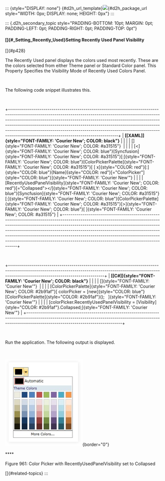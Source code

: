 ::: {style="DISPLAY: none"}
[](ms-xhelp:///?Id=d2h_url_template){#d2h_url_template}![](!package_url!){#d2h_package_url style="WIDTH: 0px; DISPLAY: none; HEIGHT: 0px"}
:::

::: {.d2h_secondary_topic style="PADDING-BOTTOM: 10pt; MARGIN: 0pt; PADDING-LEFT: 0pt; PADDING-RIGHT: 0pt; PADDING-TOP: 0pt"}
#### []{#_Setting_Recently_Used}Setting Recently Used Panel Visibility

[]{#p428} 

The Recently Used panel displays the colors used most recently. These are the colors selected from either Theme panel or Standard Color panel. This Property Specifies the Visibility Mode of Recently Used Colors Panel.

 

The following code snippet illustrates this.

 

+-------------------------------------------------------------------------------------------------------------------------------------------------------------------------------------------------------------------------------------------------------------------------------------------------------------------------------------------------------------------------------------------------------------------------------------------------------------+
| **[\[XAML\]]{style="FONT-FAMILY: 'Courier New'; COLOR: black"}**                                                                                                                                                                                                                                                                                                                                                                                            |
|                                                                                                                                                                                                                                                                                                                                                                                                                                                             |
| []{style="FONT-FAMILY: 'Courier New'; COLOR: #a31515"}                                                                                                                                                                                                                                                                                                                                                                                                      |
|                                                                                                                                                                                                                                                                                                                                                                                                                                                             |
| [\<]{style="FONT-FAMILY: 'Courier New'; COLOR: blue"}[Syncfusion]{style="FONT-FAMILY: 'Courier New'; COLOR: #a31515"}[:]{style="FONT-FAMILY: 'Courier New'; COLOR: blue"}[ColorPickerPalette]{style="FONT-FAMILY: 'Courier New'; COLOR: #a31515"}[ [ x]{style="COLOR: red"}[:]{style="COLOR: blue"}[Name]{style="COLOR: red"}[=\"ColorPicker\"]{style="COLOR: blue"}]{style="FONT-FAMILY: 'Courier New'"}                                                   |
|                                                                                                                                                                                                                                                                                                                                                                                                                                                             |
| [RecentlyUsedPanelVisibility]{style="FONT-FAMILY: 'Courier New'; COLOR: red"}[=\"Collapsed\"\>\</]{style="FONT-FAMILY: 'Courier New'; COLOR: blue"}[Syncfusion]{style="FONT-FAMILY: 'Courier New'; COLOR: #a31515"}[:]{style="FONT-FAMILY: 'Courier New'; COLOR: blue"}[ColorPickerPalette]{style="FONT-FAMILY: 'Courier New'; COLOR: #a31515"}[\>]{style="FONT-FAMILY: 'Courier New'; COLOR: blue"}[ ]{style="FONT-FAMILY: 'Courier New'; COLOR: #a31515"} |
+-------------------------------------------------------------------------------------------------------------------------------------------------------------------------------------------------------------------------------------------------------------------------------------------------------------------------------------------------------------------------------------------------------------------------------------------------------------+

 

+------------------------------------------------------------------------------------------------------------------------------------------------------------------------------------------------------------+
| **[\[C#\]]{style="FONT-FAMILY: 'Courier New'; COLOR: black"}**                                                                                                                                             |
|                                                                                                                                                                                                            |
| []{style="FONT-FAMILY: 'Courier New'"}                                                                                                                                                                     |
|                                                                                                                                                                                                            |
| [ColorPickerPalette]{style="FONT-FAMILY: 'Courier New'; COLOR: #2b91af"}[ colorPicker = [new]{style="COLOR: blue"} [ColorPickerPalette]{style="COLOR: #2b91af"}();   ]{style="FONT-FAMILY: 'Courier New'"} |
|                                                                                                                                                                                                            |
| [colorPicker.RecentlyUsedPanelVisibility = [Visibility]{style="COLOR: #2b91af"}.Collapsed;]{style="FONT-FAMILY: 'Courier New'"}                                                                            |
+------------------------------------------------------------------------------------------------------------------------------------------------------------------------------------------------------------+

 

Run the application. The following output is displayed.

 

![](../ImagesExt/image261_847.jpg){border="0"}

**** 

Figure 961: Color Picker with RecentlyUsedPanelVisibility set to Collapsed

[]{#related-topics}
:::
